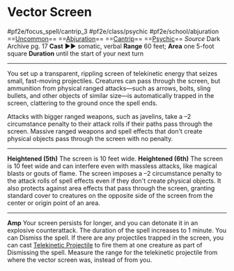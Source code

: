 # Vector Screen
#pf2e/focus_spell/cantrip_3 #pf2e/class/psychic #pf2e/school/abjuration 
==[Uncommon](../../../../../TTRPGShare-Pathfinder-2E-Vault/rules/traits/uncommon.md)== ==[Abjuration](../../../../../TTRPGShare-Pathfinder-2E-Vault/rules/traits/abjuration.md)== ==[Cantrip](../../../../../TTRPGShare-Pathfinder-2E-Vault/rules/traits/cantrip.md)== ==[Psychic](../../../Traits/Psychic.md)==
*Source* Dark Archive pg. 17
**Cast** ►► somatic, verbal
**Range** 60 feet; **Area** one 5-foot square
**Duration** until the start of your next turn

---
You set up a transparent, rippling screen of telekinetic energy that seizes small, fast-moving projectiles. Creatures can pass through the screen, but ammunition from physical ranged attacks—such as arrows, bolts, sling bullets, and other objects of similar size—is automatically trapped in the screen, clattering to the ground once the spell ends.

Attacks with bigger ranged weapons, such as javelins, take a –2 circumstance penalty to their attack rolls if their paths pass through the screen. Massive ranged weapons and spell effects that don't create physical objects pass through the screen with no penalty.

<hr>

**Heightened (5th)** The screen is 10 feet wide.
**Heightened (6th)** The screen is 10 feet wide and can interfere even with massless attacks, like magical blasts or gouts of flame. The screen imposes a –2 circumstance penalty to the attack rolls of spell effects even if they don't create physical objects. It also protects against area effects that pass through the screen, granting standard cover to creatures on the opposite side of the screen from the center or origin point of an area.

<hr>

**Amp** Your screen persists for longer, and you can detonate it in an explosive counterattack. The duration of the spell increases to 1 minute. You can Dismiss the spell. If there are any projectiles trapped in the screen, you can cast [Telekinetic Projectile](../../Arcane_Tradition/Cantrips/Telekinetic%20Projectile.md) to fire them at one creature as part of Dismissing the spell. Measure the range for the telekinetic projectile from where the vector screen was, instead of from you.